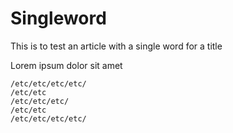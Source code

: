 # Singleword
This is to test an article with a single word for a title

Lorem ipsum dolor sit amet

	/etc/etc/etc/etc/
	/etc/etc
	/etc/etc/etc/
	/etc/etc
	/etc/etc/etc/etc/


